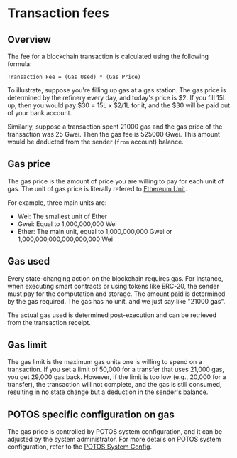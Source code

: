 # Transaction fees

## Overview

The fee for a blockchain transaction is calculated using the following formula:

```text
Transaction Fee = (Gas Used) * (Gas Price)
```

To illustrate, suppose you're filling up gas at a gas station. The gas price is determined by the refinery every day, and today's price is \$2. If you fill 15L up, then you would pay \$30 = 15L x \$2/1L for it, and the \$30 will be paid out of your bank account.

Similarly, suppose a transaction spent 21000 gas and the gas price of the transaction was 25 Gwei. Then the gas fee is 525000 Gwei. This amount would be deducted from the sender (`from` account) balance.

## Gas price

The gas price is the amount of price you are willing to pay for each unit of gas. The unit of gas price is literally refered to [Ethereum Unit](https://www.ethereum-ecosystem.com/unit-converter).

For example, three main units are:

- Wei: The smallest unit of Ether
- Gwei: Equal to 1,000,000,000 Wei
- Ether: The main unit, equal to 1,000,000,000 Gwei or 1,000,000,000,000,000,000 Wei

## Gas used

Every state-changing action on the blockchain requires gas. For instance, when executing smart contracts or using tokens like ERC-20, the sender must pay for the computation and storage. The amount paid is determined by the gas required. The gas has no unit, and we just say like "21000 gas".

The actual gas used is determined post-execution and can be retrieved from the transaction receipt.

## Gas limit

The gas limit is the maximum gas units one is willing to spend on a transaction. If you set a limit of 50,000 for a transfer that uses 21,000 gas, you get 29,000 gas back. However, if the limit is too low (e.g., 20,000 for a transfer), the transaction will not complete, and the gas is still consumed, resulting in no state change but a deduction in the sender's balance.

## POTOS specific configuration on gas

The gas price is controlled by POTOS system configuration, and it can be adjusted by the system administrator.  For more details on POTOS system configuration, refer to the [POTOS System Config](../developer/config.html#gas-configuration).

